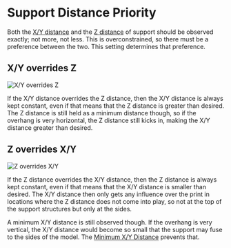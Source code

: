 Support Distance Priority
====
Both the [X/Y distance](support_xy_distance.md) and the [Z distance](support_z_distance.md) of support should be observed exactly; not more, not less. This is overconstrained, so there must be a preference between the two. This setting determines that preference.

X/Y overrides Z
----
![X/Y overrides Z](../images/support_xy_overrides_z.svg)

If the X/Y distance overrides the Z distance, then the X/Y distance is always kept constant, even if that means that the Z distance is greater than desired. The Z distance is still held as a minimum distance though, so if the overhang is very horizontal, the Z distance still kicks in, making the X/Y distance greater than desired.

Z overrides X/Y
----
![Z overrides X/Y](../images/support_z_overrides_xy.svg)

If the Z distance overrides the X/Y distance, then the Z distance is always kept constant, even if that means that the X/Y distance is smaller than desired. The X/Y distance then only gets any influence over the print in locations where the Z distance does not come into play, so not at the top of the support structures but only at the sides.

A minimum X/Y distance is still observed though. If the overhang is very vertical, the X/Y distance would become so small that the support may fuse to the sides of the model. The [Minimum X/Y Distance](support_xy_distance_overhang.md) prevents that.